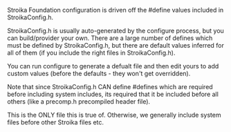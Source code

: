 ﻿Stroika Foundation configuration is driven off the #define values included in
StroikaConfig.h.

StroikaConfig.h is usually auto-generated by the configure process, but you can
build/provider your own. There are a large number of defines which must be
defined by StroikaConfig.h, but there are default values inferred for all of them (if
you include the right files in StroikaConfig.h).

You can run configure to generate a defualt file and then edit yours to add
custom values (before the defaults - they won't get overridden).

Note that since StroikaConfig.h CAN define #defines which are required before including system includes, its required
that it be included before all others (like a precomp.h precompiled header file).

This is the ONLY file this is true of. Otherwise, we generally include system files before other Stroika files etc.
